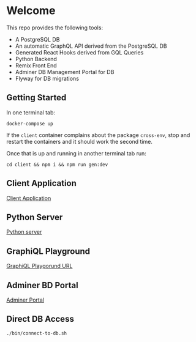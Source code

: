# Welcome

This repo provides the following tools:

- A PostgreSQL DB
- An automatic GraphQL API derived from the PostgreSQL DB
- Generated React Hooks derived from GQL Queries
- Python Backend
- Remix Front End
- Adminer DB Management Portal for DB
- Flyway for DB migrations

## Getting Started

In one terminal tab:

`docker-compose up`

If the `client` container complains about the package `cross-env`, stop and
restart the containers and it should work the second time.

Once that is up and running in another terminal tab run:

`cd client && npm i && npm run gen:dev`

## Client Application
[Client Application](http://localhost:3000)

## Python Server
[Python server](http://localhost:80)

## GraphiQL Playground
[GraphiQL Playgorund URL](http://localhost:5678)

## Adminer BD Portal
[Adminer Portal](http://localhost:8080/?pgsql=db&username=root&db=mydatabase&ns=public)

## Direct DB Access
`./bin/connect-to-db.sh`

